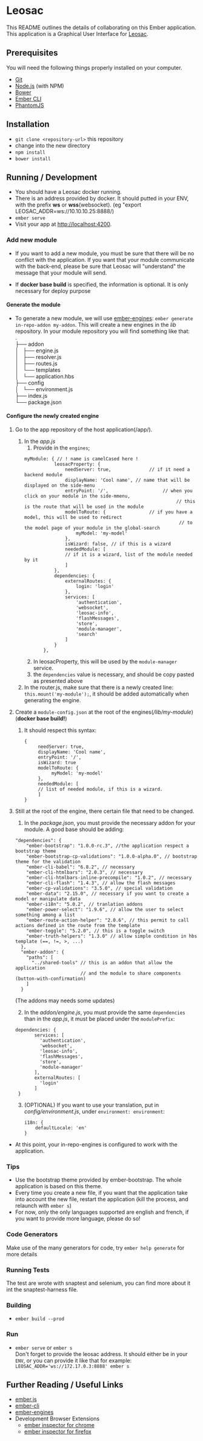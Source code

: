 # Leosac

This README outlines the details of collaborating on this Ember application.  
This application is a Graphical User Interface for [Leosac](http://www.leosac.com).

## Prerequisites

You will need the following things properly installed on your computer.

* [Git](http://git-scm.com/)
* [Node.js](http://nodejs.org/) (with NPM)
* [Bower](http://bower.io/)
* [Ember CLI](http://ember-cli.com/)
* [PhantomJS](http://phantomjs.org/)

## Installation

* `git clone <repository-url>` this repository
* change into the new directory
* `npm install`
* `bower install`

## Running / Development

* You should have a Leosac docker running. 
* There is an address provided by docker. It should putted in your ENV, with the prefix **ws** or **wss**(websocket).
 (eg "export LEOSAC_ADDR=ws://10.10.10.25:8888/) 
* `ember serve`
* Visit your app at [http://localhost:4200](http://localhost:4200).

### Add new module

* If you want to add a new module, you must be sure that there will be no conflict with the application. If you want
 that your module communicate with the back-end, please be sure that Leosac will "understand" the message that your 
 module will send.
 
* If **docker base build** is specified, the information is optional. It is only necessary for deploy purpose
 
#### Generate the module

* To generate a new module, we will use [ember-engines](http://ember-engines.com):
 `ember generate in-repo-addon my-addon`. This will create a new engines in the *lib* repository.
  In your module repository you will find something like that:   
  .  
  ├── addon  
  │   ├── engine.js  
  │   ├── resolver.js  
  │   ├── routes.js  
  │   └── templates  
  │       └── application.hbs  
  ├── config  
  │   └── environment.js  
  ├── index.js  
  └── package.json  
  
#### Configure the newly created engine

1. Go to the app repository of the host application(/app/).
   1. In the *app.js*
      1. Provide in the `engines`;
       ```
       myModule: { // ! name is camelCased here !
                  leosacProperty: {
                      needServer: true,              // if it need a backend module
                      displayName: 'Cool name', // name that will be displayed on the side-menu
                      entryPoint: '/',                    // when you click on your module in the side-mmenu,
                                                               // this is the route that will be used in the module
                      modelToRoute: {                // if you have a model, this will be used to redirect
                                                                // to the model page of your module in the global-search 
                          myModel: 'my-model' 
                      },
                      isWizard: false, // if this is a wizard
                      neededModule: [
                      // if it is a wizard, list of the module needed by it
                      ]
                  },
                  dependencies: {
                      externalRoutes: {
                          login: 'login'
                      },
                      services: [
                          'authentication',
                          'websocket',
                          'leosac-info',
                          'flashMessages',
                          'store',
                          'module-manager',
                          'search'
                      ]
                  }
              },
         ```
       2. In leosacProperty, this will be used by the `module-manager` service.
       3. the `dependencies` value is necessary, and should be copy pasted as presented above
   2. In the router.js, make sure that there is a newly created line: 
      `this.mount('my-module');`, it should be added automatically when generating the engine.
2. Create a `module-config.json` at the root of the engines(*/lib/my-module*) (**docker base build!**)
   1. It should respect this syntax:
   
          {
               needServer: true,     
               displayName: 'Cool name',
               entryPoint: '/',         
               isWizard: true                        
               modelToRoute: {
                    myModel: 'my-model' 
               },
               neededModule: [
               // list of needed module, if this is a wizard.
               ]
          }
3. Still at the root of the engine, there certain file that need to be changed.
   1. In the *package.json*, you must provide the necessary addon for your module. A good base should be adding:
   ```
   "dependencies": {
       "ember-bootstrap": "1.0.0-rc.3", //the application respect a bootstrap theme 
       "ember-bootstrap-cp-validations": "1.0.0-alpha.0", // bootstrap theme for the validation
       "ember-cli-babel": "6.8.2", // necessary
       "ember-cli-htmlbars": "2.0.3", // necessary
       "ember-cli-htmlbars-inline-precompile": "1.0.2", // necessary
       "ember-cli-flash": "1.4.3", // allow the flash messages
       "ember-cp-validations": "3.5.0", // special validation
       "ember-data": "2.15.0", // necessary if you want to create a model or manipulate data
       "ember-i18n": "5.0.2", // tranlation addons
       "ember-power-select": "1.9.6", // allow the user to select something among a list 
       "ember-route-action-helper": "2.0.6", // this permit to call actions defined in the route from the template
       "ember-toggle": "5.2.0", // this is a toggle switch
       "ember-truth-helpers": "1.3.0" // allow simple condition in hbs template (==, !=, >, ...)
     },
     "ember-addon": {
       "paths": [
         "../shared-tools" // this is an addon that allow the application
                           // and the module to share components (button-with-confirmation) 
       ]
     }
     ```
     (The addons may needs some updates)
     
   2. In the *addon/engine.js*, you must provide the same `dependencies` than in the *app.js*, 
      it must be placed under the `modulePrefix`:
   ```
   dependencies: {
          services: [
            'authentication',
            'websocket',
            'leosac-info',
            'flashMessages',
            'store',
            'module-manager'
          ],
          externalRoutes: [
            'login'
          ]
    }
   ``` 
   3. (OPTIONAL) If you want to use your translation, put in *config/environment.js*, under `environment: environment`:
        ```
        i18n: {
            defaultLocale: 'en'
        }
        ```

* At this point, your in-repo-engines is configured to work with the application. 

### Tips

* Use the bootstrap theme provided by ember-bootstrap. The whole application is based on this theme.
* Every time you create a new file, if you want that the application take into account the new file,
 restart the application (kill the process, and relaunch with `ember s`)
* For now, only the only languages supported are english and french, if you want to provide more language, please do so!

### Code Generators

Make use of the many generators for code, try `ember help generate` for more details

### Running Tests

The test are wrote with snaptest and selenium, you can find more about it int the snaptest-harness file.

### Building

* `ember build --prod`

### Run

*  `ember serve` or `ember s`  
Don't forget to provide the leosac address. It should either be in your `ENV`, or you can provide it like that for example:
` LEOSAC_ADDR='ws://172.17.0.3:8888' ember s`

## Further Reading / Useful Links

* [ember.js](http://emberjs.com/)
* [ember-cli](http://ember-cli.com/)
* [ember-engines](http://ember-engines.com)
* Development Browser Extensions
  * [ember inspector for chrome](https://chrome.google.com/webstore/detail/ember-inspector/bmdblncegkenkacieihfhpjfppoconhi)
  * [ember inspector for firefox](https://addons.mozilla.org/en-US/firefox/addon/ember-inspector/)
